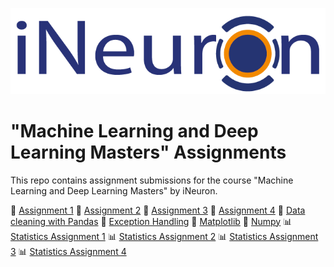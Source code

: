 ![iNeuron logo](https://github.com/Retinpkumar/iNeuron-Assignments-ML-and-DL-Masters-/blob/main/images/ineuron-logo.png)
<h1> "Machine Learning and Deep Learning Masters" Assignments</h1>

This repo contains assignment submissions for the course "Machine Learning and Deep Learning Masters" by iNeuron.

📖 [Assignment 1](https://github.com/Retinpkumar/iNeuron-Assignments-ML-and-DL-Masters-/blob/main/Assignment%201.ipynb)
📖 [Assignment 2](https://github.com/Retinpkumar/iNeuron-Assignments-ML-and-DL-Masters-/blob/main/Assignment-2.ipynb)
📖 [Assignment 3](https://github.com/Retinpkumar/iNeuron-Assignments-ML-and-DL-Masters-/blob/main/Assignment-3.ipynb)
📖 [Assignment 4](https://github.com/Retinpkumar/iNeuron-Assignments-ML-and-DL-Masters-/blob/main/Python%20-%20Assignment%204.ipynb)
📖 [Data cleaning with Pandas](https://github.com/Retinpkumar/iNeuron-Assignments-ML-and-DL-Masters-/blob/main/Datacleaning%20Pandas.ipynb)
📖 [Exception Handling](https://github.com/Retinpkumar/iNeuron-Assignments-ML-and-DL-Masters-/blob/main/Exception%20handling%20Assignment.ipynb)
📖 [Matplotlib](https://github.com/Retinpkumar/iNeuron-Assignments-ML-and-DL-Masters-/blob/main/Matplotlib%20assignment.ipynb)
📖 [Numpy](https://github.com/Retinpkumar/iNeuron-Assignments-ML-and-DL-Masters-/blob/main/Numpy%20Assignment.ipynb)
📊 [Statistics Assignment 1](https://github.com/Retinpkumar/iNeuron-Assignments-ML-and-DL-Masters-/blob/main/Statistics%20Assignment%201.ipynb)
📊 [Statistics Assignment 2](https://github.com/Retinpkumar/iNeuron-Assignments-ML-and-DL-Masters-/blob/main/Statistics%20Assignment%202.ipynb)
📊 [Statistics Assignment 3](https://github.com/Retinpkumar/iNeuron-Assignments-ML-and-DL-Masters-/blob/main/Statistics%20Assignment%203.ipynb)
📊 [Statistics Assignment 4](https://github.com/Retinpkumar/iNeuron-Assignments-ML-and-DL-Masters-/blob/main/Statistics%20Assignment%204.ipynb)
